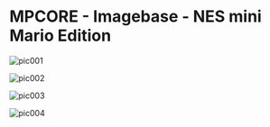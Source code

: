 # MPCORE - Imagebase - NES mini Mario Edition


![pic001](https://raw.githubusercontent.com/mpcore-hub/mpcore-library/nxt-legacy/Imagebase/NES_Mario/nes-mario-s01.jpg "Console")

![pic002](https://raw.githubusercontent.com/mpcore-hub/mpcore-library/nxt-legacy/Imagebase/NES_Mario/nes-mario-s02.jpg "Console")

![pic003](https://raw.githubusercontent.com/mpcore-hub/mpcore-library/nxt-legacy/Imagebase/NES_Mario/nes-mario-s08.jpg "Console")

![pic004](https://raw.githubusercontent.com/mpcore-hub/mpcore-library/nxt-legacy/Imagebase/NES_Mario/nes-mario-s09.jpg "Console")
